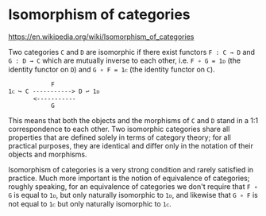 # Isomorphism of categories

https://en.wikipedia.org/wiki/Isomorphism_of_categories

Two categories `C` and `D` are isomorphic 
if there exist functors 
`F : C → D` and `G : D → C` 
which are mutually inverse to each other, i.e. 
`F ∘ G = 1ᴅ` (the identity functor on `D`) and 
`G ∘ F = 1ᴄ` (the identity functor on `C`).

```
            F
1ᴄ ↪ C -----------> D ↩ 1ᴅ
       <-----------
            G
```

This means that both the objects and the morphisms of `C` and `D` stand in a 1:1 correspondence to each other. Two isomorphic categories share all properties that are defined solely in terms of category theory; for all practical purposes, they are identical and differ only in the notation of their objects and morphisms.

Isomorphism of categories is a very strong condition and rarely satisfied in practice. Much more important is the notion of equivalence of categories; roughly speaking, for an equivalence of categories we don't require that `F ∘ G` is equal to `1ᴅ`, but only naturally isomorphic to `1ᴅ`, and likewise that `G ∘ F` is not equal to `1ᴄ` but only naturally isomorphic to `1ᴄ`.
